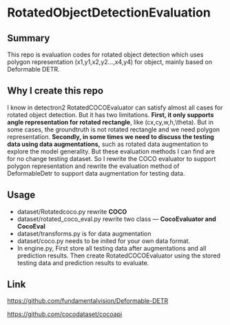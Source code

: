 # RotatedObjectDetectionEvaluation
## Summary

This repo is evaluation codes for rotated object detection which uses polygon representation (x1,y1,x2,y2...,x4,y4) for object, mainly based on Deformable DETR.

## Why I create this repo

I know in detectron2 RotatedCOCOEvaluator can satisfy almost all cases for rotated object detection. But it has two limitations. **First, it only supports angle representation for rotated rectangle**, like (cx,cy,w,h,\theta). But in some cases, the groundtruth is not rotated rectangle and we need polygon representation. **Secondly, in some times we need to discuss the testing data using data augmentations,** such as rotated data augmentation to explore the model generality. But these evaluation methods I can find are for no change testing dataset. So I rewrite the COCO evaluator to support polygon representation and rewrite the evaluation method of DeformableDetr to support data augmentation for testing data.

## Usage

- dataset/Rotatedcoco.py rewrite **COCO**
- dataset/rotated_coco_eval.py rewrite two class — **CocoEvaluator and CocoEval**
- dataset/transforms.py is for data augmentation
- dataset/coco.py needs to be inited for your own data format.
- In engine.py, First store all testing data after augmentations and all prediction results. Then create RotatedCOCOEvaluator using the stored testing data and prediction results to evaluate.

## Link

https://github.com/fundamentalvision/Deformable-DETR

https://github.com/cocodataset/cocoapi